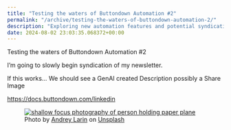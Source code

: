 ```yaml
---
title: "Testing the waters of Buttondown Automation #2"
permalink: "/archive/testing-the-waters-of-buttondown-automation-2/"
description: "Exploring new automation features and potential syndication in this edition!"
date: 2024-08-02 23:03:35.068372+00:00
---
```


<p>Testing the waters of Buttondown Automation #2</p><p>I’m going to slowly begin syndication of my newsletter.</p><p>If this works… We should see a GenAI created Description possibly a Share Image</p><p><a target="_blank" rel="noopener noreferrer nofollow" href="https://docs.buttondown.com/linkedin">https://docs.buttondown.com/linkedin</a></p><figure><a href="https://unsplash.com/@engine9?utm_source=Buttondown&amp;utm_medium=referral" target="_blank" rel="noopener noreferrer"><img src="https://images.unsplash.com/photo-1484264121943-78dd345bd494?crop=entropy&amp;cs=tinysrgb&amp;fit=max&amp;fm=jpg&amp;ixid=M3w2Mjg2OTV8MHwxfHNlYXJjaHwxNnx8cGFwZXIlMjBhaXJwbGFuZXxlbnwwfHx8fDE3MjI2MjM2MzB8MA&amp;ixlib=rb-4.0.3&amp;q=80&amp;w=1080" alt="shallow focus photography of person holding paper plane" draggable="false" contenteditable="false"></a><figcaption>Photo by <a target="_blank" rel="noopener noreferrer nofollow" href="https://unsplash.com/@engine9?utm_source=Buttondown&amp;utm_medium=referral">Andrey  Larin</a> on <a target="_blank" rel="noopener noreferrer nofollow" href="https://unsplash.com/?utm_source=Buttondown&amp;utm_medium=referral">Unsplash</a></figcaption></figure>